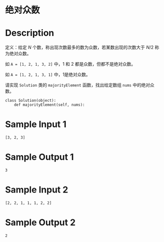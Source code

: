 # 绝对众数

# Description
定义：给定 $N$ 个数，称出现次数最多的数为众数，若某数出现的次数大于 $N/2$ 称为绝对众数。

如 `A = [1, 2, 1, 3, 2]` 中，1 和 2 都是众数，但都不是绝对众数。

如 `A = [1, 2, 1, 3, 1]` 中，1是绝对众数。

请实现 `Solution` 类的 `majorityElement` 函数，找出给定数组 `nums` 中的绝对众数。

```
class Solution(object):
    def majorityElement(self, nums):
```

# Sample Input 1
```
[3, 2, 3]
```
# Sample Output 1
```
3
```

# Sample Input 2 
```
[2, 2, 1, 1, 1, 2, 2]
```
# Sample Output 2
```
2
```